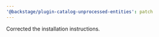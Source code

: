 ```yaml
---
'@backstage/plugin-catalog-unprocessed-entities': patch
---
```


Corrected the installation instructions.
